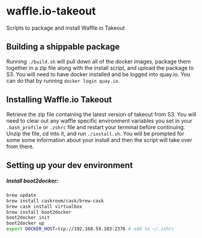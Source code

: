 # waffle.io-takeout
Scripts to package and install Waffle.io Takeout

## Building a shippable package
Running `./build.sh` will pull down all of the docker images, package them together in a zip file along with the install script, and upload the package to S3. You will need to have docker installed and be logged into quay.io. You can do that by running `docker login quay.io`.

## Installing Waffle.io Takeout
Retrieve the zip file containing the latest version of takeout from S3. You will need to clear out any waffle specific environment variables you set in your `.bash_profile` or `.zshrc` file and restart your terminal before continuing. Unzip the file, cd into it, and run `./install.sh`. You will be prompted for some some information about your install and then the script will take over from there.

## Setting up your dev environment
##### Install boot2docker: 
``` bash
brew update
brew install caskroom/cask/brew-cask
brew cask install virtualbox
brew install boot2docker
boot2docker init
boot2docker up
export DOCKER_HOST=tcp://192.168.59.103:2376 # add to ~/.zshrc
```

